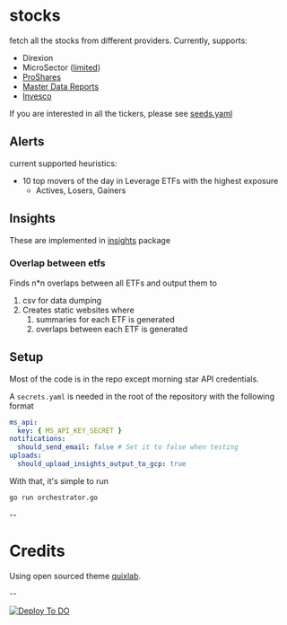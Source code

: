 # stocks

fetch all the stocks from different providers. Currently, supports:

- Direxion
- MicroSector ([limited](external/securities/microsector/holdings))
- [ProShares](external/securities/proshares/README.md)
- [Master Data Reports](external/securities/masterdatareports/README.md)
- [Invesco](external/securities/invesco/README.md)

If you are interested in all the tickers, please see [seeds.yaml](database/seeds.yaml)

## Alerts

current supported heuristics:

- 10 top movers of the day in Leverage ETFs with the highest exposure
    - Actives, Losers, Gainers

## Insights

These are implemented in [insights](insights) package

### Overlap between etfs

Finds n*n overlaps between all ETFs and output them to

1. csv for data dumping
2. Creates static websites where
    1. summaries for each ETF is generated
    2. overlaps between each ETF is generated

## Setup

Most of the code is in the repo except morning star API credentials.

A `secrets.yaml` is needed in the root of the repository with the following format

```yaml
ms_api:
  key: { MS_API_KEY_SECRET }
notifications:
  should_send_email: false # Set it to false when testing
uploads:
  should_upload_insights_output_to_gcp: true
```

With that, it's simple to run

```bash
go run orchestrator.go
```

--
# Credits

Using open sourced theme [quixlab](https://themefisher.com/products/quixlab).

--

[![Deploy To DO](https://github.com/ravivooda/stocks/actions/workflows/deploy_to_do.yml/badge.svg)](https://github.com/ravivooda/stocks/actions/workflows/deploy_to_do.yml)
